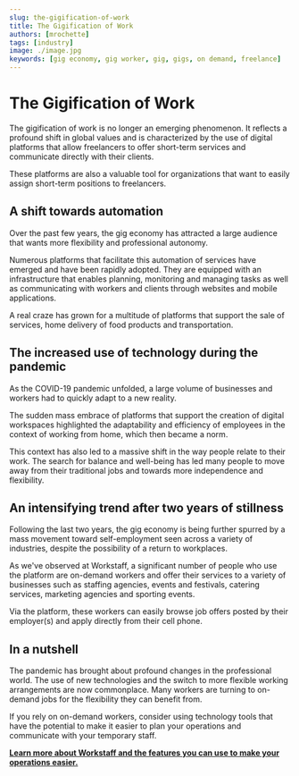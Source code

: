 ```yaml
---
slug: the-gigification-of-work
title: The Gigification of Work
authors: [mrochette]
tags: [industry]
image: ./image.jpg
keywords: [gig economy, gig worker, gig, gigs, on demand, freelance]
---
```


# The Gigification of Work 

The gigification of work is no longer an emerging phenomenon. It reflects a profound shift in global values and is characterized by the use of digital platforms that allow freelancers to offer short-term services and communicate directly with their clients.

<!--truncate-->

These platforms are also a valuable tool for organizations that want to easily assign short-term positions to freelancers.

## A shift towards automation
Over the past few years, the gig economy has attracted a large audience that wants more flexibility and professional autonomy.

Numerous platforms that facilitate this automation of services have emerged and have been rapidly adopted. They are equipped with an infrastructure that enables planning, monitoring and managing tasks as well as communicating with workers and clients through websites and mobile applications.

A real craze has grown for a multitude of platforms that support the sale of services, home delivery of food products and transportation.

## The increased use of technology during the pandemic
As the COVID-19 pandemic unfolded, a large volume of businesses and workers had to quickly adapt to a new reality.

The sudden mass embrace of platforms that support the creation of digital workspaces highlighted the adaptability and efficiency of employees in the context of working from home, which then became a norm.

This context has also led to a massive shift in the way people relate to their work. The search for balance and well-being has led many people to move away from their traditional jobs and towards more independence and flexibility. 

## An intensifying trend after two years of stillness
Following the last two years, the gig economy is being further spurred by a mass movement toward self-employment seen across a variety of industries, despite the possibility of a return to workplaces.

As we've observed at Workstaff, a significant number of people who use the platform are on-demand workers and offer their services to a variety of businesses such as staffing agencies, events and festivals, catering services, marketing agencies and sporting events.

Via the platform, these workers can easily browse job offers posted by their employer(s) and apply directly from their cell phone.

## In a nutshell
The pandemic has brought about profound changes in the professional world. The use of new technologies and the switch to more flexible working arrangements are now commonplace. Many workers are turning to on-demand jobs for the flexibility they can benefit from.

If you rely on on-demand workers, consider using technology tools that have the potential to make it easier to plan your operations and communicate with your temporary staff.

[**Learn more about Workstaff and the features you can use to make your operations easier.**](https://workstaff.app/) 

